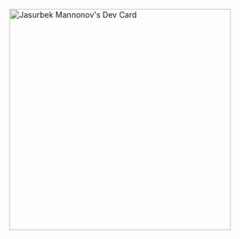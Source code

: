 <a href="https://app.daily.dev/jasurbek001"><img src="https://api.daily.dev/devcards/6b3dbbf169c742f3bfec9ad1d9f8aef0.png?r=g9v" width="400" alt="Jasurbek Mannonov's Dev Card"/></a>
